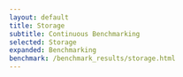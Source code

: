 ```yaml
---
layout: default
title: Storage
subtitle: Continuous Benchmarking
selected: Storage
expanded: Benchmarking
benchmark: /benchmark_results/storage.html
---
```

